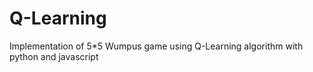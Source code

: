 # Q-Learning
Implementation of 5*5 Wumpus game using Q-Learning algorithm with python and javascript 
